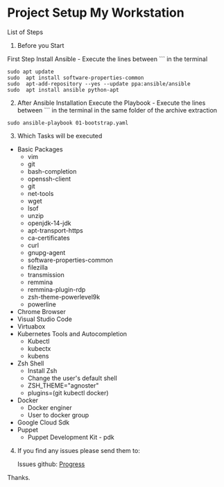 # Project Setup My Workstation

List of Steps

1. Before you Start

First Step Install Ansible - Execute the lines between ``` in the terminal

```
sudo apt update
sudo  apt install software-properties-common
sudo  apt-add-repository --yes --update ppa:ansible/ansible
sudo  apt install ansible python-apt
```

2. After Ansible Installation Execute the Playbook - Execute the lines between ``` in the terminal in the same folder of the archive extraction

```
sudo ansible-playbook 01-bootstrap.yaml
```

3. Which Tasks will be executed

* Basic Packages  
  - vim
  - git
  - bash-completion  
  - openssh-client
  - git
  - net-tools
  - wget
  - lsof
  - unzip
  - openjdk-14-jdk
  - apt-transport-https
  - ca-certificates
  - curl
  - gnupg-agent
  - software-properties-common
  - filezilla
  - transmission
  - remmina
  - remmina-plugin-rdp
  - zsh-theme-powerlevel9k
  - powerline
* Chrome Browser
* Visual Studio Code
* Virtuabox
* Kubernetes Tools and Autocompletion
    - Kubectl
    - kubectx
    - kubens
* Zsh Shell
    * Install Zsh    
    * Change the user's default shell
    * ZSH_THEME="agnoster"
    * plugins=(git kubectl docker)
* Docker
    * Docker enginer
    * User to docker group
* Google Cloud Sdk
* Puppet
    * Puppet Development Kit - pdk

4. If you find any issues please send them to:

	Issues github: [Progress](https://github.com/georgesouzafarias/setup-workstation/issues/1)

Thanks.
